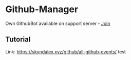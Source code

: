 # Github-Manager

Own GithubBot available on support server - [Join](https://discord.gg/HUEf6n3hsw)

## Tutorial

Link: https://skyndalex.xyz/github/all-github-events/  test
